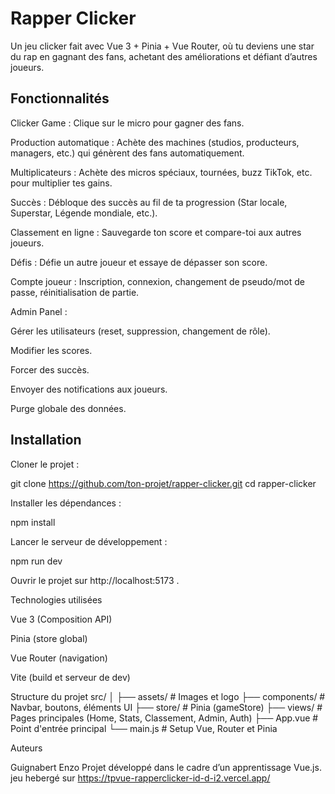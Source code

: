 # Rapper Clicker

Un jeu clicker fait avec Vue 3 + Pinia + Vue Router, où tu deviens une star du rap en gagnant des fans, achetant des améliorations et défiant d’autres joueurs.

## Fonctionnalités

Clicker Game : Clique sur le micro pour gagner des fans.

Production automatique : Achète des machines (studios, producteurs, managers, etc.) qui génèrent des fans automatiquement.

Multiplicateurs : Achète des micros spéciaux, tournées, buzz TikTok, etc. pour multiplier tes gains.

Succès : Débloque des succès au fil de ta progression (Star locale, Superstar, Légende mondiale, etc.).

Classement en ligne : Sauvegarde ton score et compare-toi aux autres joueurs.

Défis : Défie un autre joueur et essaye de dépasser son score.

Compte joueur : Inscription, connexion, changement de pseudo/mot de passe, réinitialisation de partie.

Admin Panel :

Gérer les utilisateurs (reset, suppression, changement de rôle).

Modifier les scores.

Forcer des succès.

Envoyer des notifications aux joueurs.

Purge globale des données.

## Installation

Cloner le projet :

git clone https://github.com/ton-projet/rapper-clicker.git
cd rapper-clicker


Installer les dépendances :

npm install


Lancer le serveur de développement :

npm run dev


Ouvrir le projet sur http://localhost:5173
.

Technologies utilisées

Vue 3
 (Composition API)

Pinia
 (store global)

Vue Router
 (navigation)

Vite
 (build et serveur de dev)

Structure du projet
src/
│
├── assets/          # Images et logo
├── components/      # Navbar, boutons, éléments UI
├── store/           # Pinia (gameStore)
├── views/           # Pages principales (Home, Stats, Classement, Admin, Auth)
├── App.vue          # Point d'entrée principal
└── main.js          # Setup Vue, Router et Pinia

Auteurs

Guignabert Enzo
Projet développé dans le cadre d’un apprentissage Vue.js.
jeu hebergé sur https://tpvue-rapperclicker-id-d-i2.vercel.app/
